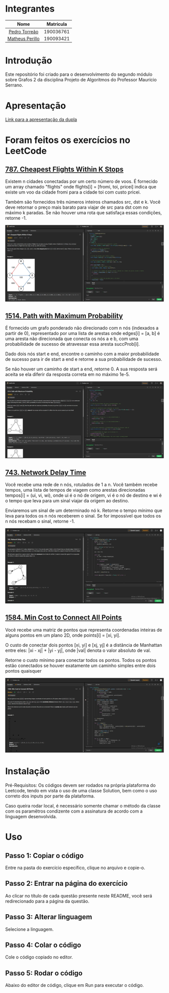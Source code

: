 # Integrantes

|                         Nome                         | Matrícula |
| :--------------------------------------------------: | :-------: |
|  [Pedro Torreão](https://github.com/PedroTorreao21)  | 190036761 |
| [Matheus Perillo](https://github.com/MatheusPerillo) | 190093421 |

# Introdução

Este repositório foi criado para o desenvolvimento do segundo módulo sobre Grafos 2 da disciplina Projeto de Algoritmos do Professor Maurício Serrano.

# Apresentação

[Link para a apresentação da dupla](https://youtu.be/4INyf2Y3dNI)

# Foram feitos os exercícios no LeetCode

## [ 787. Cheapest Flights Within K Stops](https://leetcode.com/problems/cheapest-flights-within-k-stops/description/)

Existem n cidades conectadas por um certo número de voos. É fornecido um array chamado "flights" onde flights[i] = [fromi, toi, pricei] indica que existe um voo da cidade fromi para a cidade toi com custo pricei.

Também são fornecidos três números inteiros chamados src, dst e k. Você deve retornar o preço mais barato para viajar de src para dst com no máximo k paradas. Se não houver uma rota que satisfaça essas condições, retorne -1.

![Cheapest Flights Within K Stops](/images/787.jpeg)

## [ 1514. Path with Maximum Probability](https://leetcode.com/problems/path-with-maximum-probability/description/)

É fornecido um grafo ponderado não direcionado com n nós (indexados a partir de 0), representado por uma lista de arestas onde edges[i] = [a, b] é uma aresta não direcionada que conecta os nós a e b, com uma probabilidade de sucesso de atravessar essa aresta succProb[i].

Dado dois nós start e end, encontre o caminho com a maior probabilidade de sucesso para ir de start a end e retorne a sua probabilidade de sucesso.

Se não houver um caminho de start a end, retorne 0. A sua resposta será aceita se ela diferir da resposta correta em no máximo 1e-5.

![Path with Maximum Probability](/images/1514.jpeg)

## [ 743. Network Delay Time](https://leetcode.com/problems/network-delay-time/description/)

Você recebe uma rede de n nós, rotulados de 1 a n. Você também recebe tempos, uma lista de tempos de viagem como arestas direcionadas tempos[i] = (ui, vi, wi), onde ui é o nó de origem, vi é o nó de destino e wi é o tempo que leva para um sinal viajar da origem ao destino.

Enviaremos um sinal de um determinado nó k. Retorne o tempo mínimo que leva para todos os n nós receberem o sinal. Se for impossível que todos os n nós recebam o sinal, retorne -1.

![743. Network Delay Time](/images/743.jpg)

## [ 1584. Min Cost to Connect All Points](https://leetcode.com/problems/min-cost-to-connect-all-points/description/)

Você recebe uma matriz de pontos que representa coordenadas inteiras de alguns pontos em um plano 2D, onde points[i] = [xi, yi].

O custo de conectar dois pontos [xi, yi] e [xj, yj] é a distância de Manhattan entre eles: |xi - xj| + |yi - yj|, onde |val| denota o valor absoluto de val.

Retorne o custo mínimo para conectar todos os pontos. Todos os pontos estão conectados se houver exatamente um caminho simples entre dois pontos quaisquer

![1584. Min Cost to Connect All Points](/images/1584.jpg)

# Instalação

Pré-Requisitos: Os códigos devem ser rodados na própria plataforma do Leetcode, tendo em vista o uso de uma classe Solution, bem como o uso correto dos inputs por parte da plataforma.

Caso queira rodar local, é necessário somente chamar o método da classe com os paramêtros condizente com a assinatura de acordo com a linguagem desenvolvida.

# Uso

## Passo 1: Copiar o código

Entre na pasta do exercício específico, clique no arquivo e copie-o.

## Passo 2: Entrar na página do exercício

Ao clicar no título de cada questão presente neste README, você será redirecionado para a página da questão.

## Passo 3: Alterar linguagem

Selecione a linguagem.

## Passo 4: Colar o código

Cole o código copiado no editor.

## Passo 5: Rodar o código

Abaixo do editor de código, clique em Run para executar o código.
